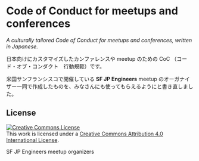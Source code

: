 # Code of Conduct for meetups and conferences

*A culturally tailored Code of Conduct for meetups and conferences, written in Japanese.*

日本向けにカスタマイズしたカンファレンスや meetup のための CoC （コード・オブ・コンダクト　行動規範）です。

米国サンフランシスコで開催している **SF JP Engineers** meetup のオーガナイザー一同で作成したものを、みなさんにも使ってもらえるようにと書き直しました。

## License
<a rel="license" href="http://creativecommons.org/licenses/by/4.0/"><img alt="Creative Commons License" style="border-width:0" src="https://i.creativecommons.org/l/by/4.0/88x31.png" /></a><br />This work is licensed under a <a rel="license" href="http://creativecommons.org/licenses/by/4.0/">Creative Commons Attribution 4.0 International License</a>.

SF JP Engineers meetup organizers